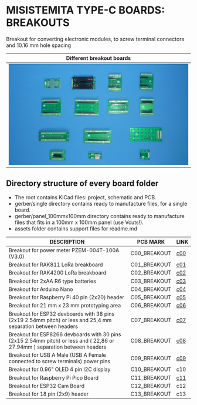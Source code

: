 
# MISISTEMITA TYPE-C BOARDS: BREAKOUTS

Breakout for converting electronic modules, to screw terminal connectors and 10.16 mm hole spacing

Different breakout boards                                           |
------------------------------------------------------------------------------------|
![](/c-breakouts/assets/img/breakouts.jpg)|


## Directory structure of every board folder

* The root contains KiCad files: project, schematic and PCB.
* gerber/single directory contains ready to manufacture files, for a single board.
* gerber/panel_100mmx100mm directory contains ready to manufacture files that fits in a 100mm x 100mm panel (use Vcuts!).
* assets folder contains support files for readme.md

| DESCRIPTION                                    | PCB MARK     | LINK                                     
|------------------------------------------------|--------------|------
| Breakout for power meter PZEM-004T-100A (V3.0) | C00_BREAKOUT | [c00](/c-breakouts/c00)
| Breakout for RAK811 LoRa breakboard            | C01_BREAKOUT | [c01](/c-breakouts/c01)
| Breakout for RAK4200 LoRa breakboard           | C02_BREAKOUT | [c02](/c-breakouts/c02)
| Breakout for 2xAA R6 type batteries            | C03_BREAKOUT | [c03](/c-breakouts/c03)
| Breakout for Arduino Nano                      | C04_BREAKOUT | [c04](/c-breakouts/c04)
| Breakout for Raspberry Pi 40 pin (2x20) header | C05_BREAKOUT | [c05](/c-breakouts/c05)
| Breakout for 21 mm x 23 mm prototyping area    | C06_BREAKOUT | [c06](/c-breakouts/c06)
| Breakout for ESP32 devboards with 38 pins (2x19 2.54mm pitch) or less and 25,4 mm separation between headers                | C07_BREAKOUT | [c07](/c-breakouts/c07) 
| Breakout for ESP8266 devboards with 30 pins (2x15 2.54mm pitch) or less and ( 22,86 or 27.94mm ) separation between headers | C08_BREAKOUT | [c08](/c-breakouts/c08)
| Breakout for USB A Male (USB A Female connected to screw terminals) power pins | C09_BREAKOUT | [c09](/c-breakouts/c09)
| Breakout for 0.96" OLED 4 pin I2C display      | C10_BREAKOUT | c10
| Breakout for Raspberry Pi Pico Board           | C11_BREAKOUT | [c11](/c-breakouts/c11)
| Breakout for ESP32 Cam Board                   | C12_BREAKOUT | c12
| Breakout for 18 pin (2x9) header               | C13_BREAKOUT | c13

